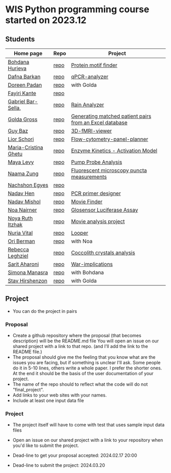 # WIS Python programming course started on 2023.12


## Students

| Home page | Repo | Project |
| --------- | ---- | ------- |
| [Bohdana Hurieva](https://bodya-huri.github.io/)       | [repo](https://github.com/Bodya-Huri/Bodya-Huri.github.io)           | [Protein motif finder](https://github.com/Bodya-Huri/AlphaFoldMotif) |
| [Dafna Barkan](https://dafnabarkan.github.io/)         | [repo](https://github.com/DafnaBarkan/DafnaBarkan.github.io)         | [qPCR-analyzer](https://github.com/DafnaBarkan/qPCR-analyzer/) |
| [Doreen Padan](https://doreenpa.github.io/)            | [repo](https://github.com/doreenpa/doreenpa.github.io)               | with Golda |
| [Fayiri Kante](https://fayirikante.github.io/)         | [repo](https://github.com/fayirikante/fayirikante.github.io)         |  |
| [Gabriel Bar-Sella,](https://gavrielbs.github.io/)     | [repo](https://github.com/gavrielbs/gavrielbs.github.io)             | [Rain Analyzer](https://github.com/gavrielbs/RainAnalyzer) |
| [Golda Gross](https://goldahg.github.io/)              | [repo](https://github.com/goldahg/goldahg.github.io)                 | [Generating matched patient pairs from an Excel database](https://github.com/goldahg/Generating-matched-patient-pairs-from-an-Excel-database/) |
| [Guy Baz](https://g-s-baz.github.io/)                  | [repo](https://github.com/g-s-baz/g-s-baz.github.io)                 | [3D-fMRI-viewer](https://github.com/G-S-Baz/3D-fMRI-viewer) |
| [Lior Schori](https://schoril.github.io/)              | [repo](https://github.com/schoril/schoril.github.io)                 | [Flow-cytometry-panel-planner](https://github.com/schoril/Flow-cytometry-panel-planner) |
| [Maria-Cristina Ghetu](https://mcghetu.github.io/)     | [repo](https://github.com/MCGhetu/mcghetu.github.io)                 | [Enzyme Kinetics - Activation Model](https://github.com/MCGhetu/Enzyme-Kinetics---Activation-Model) |
| [Maya Levy](https://mayalevy2.github.io/)              | [repo](https://github.com/MayaLevy2/Mayalevy2.github.io)             | [Pump Probe Analysis](https://github.com/MayaLevy2/Pump-Probe-Analysis) |
| [Naama Zung](https://naamazung.github.io/)             | [repo](https://github.com/NaamaZung/naamazung.github.io)             | [Fluorescent microscopy puncta measurements](https://github.com/NaamaZung/fluorescent-microscopy-puncta-measurements) |
| [Nachshon Egyes](https://nachshon-egyes.github.io/)    | [repo](https://github.com/nachshon-egyes/nachshon-egyes.github.io)   |  |
| [Nadav Hen](https://nadavhen.github.io/)               | [repo](https://github.com/nadavhen/nadavhen.github.io)               | [PCR primer designer](https://github.com/nadavhen/PCR-primer-designer) |
| [Nadav Mishol](https://nadavmishol.github.io/)         | [repo](https://github.com/NadavMishol/nadavmishol.github.io)         | [Movie Finder](https://github.com/NadavMishol/MovieFinder) |
| [Noa Nairner](https://noanai.github.io/)               | [repo](https://github.com/NoaNai/NoaNai.github.io)                   | [Glosensor Luciferase Assay](https://github.com/NoaNai/Glosensor_assay_analysis) |
| [Noya Ruth Itzhak](https://noyarui.github.io/)         | [repo](https://github.com/noyarui/noyarui.github.io)                 | [Movie analysis project](https://github.com/noyarui/Movie-analysis-project) |
| [Nuria Vital](https://nuriavital.github.io/)           | [repo](https://github.com/NuriaVital/NuriaVital.github.io)           | [Looper](https://github.com/NuriaVital/Looper) |
| [Ori Berman](https://ori1992.github.io/)               | [repo](https://github.com/ori1992/ori1992.github.io)                 | with Noa |
| [Rebecca Leghziel](https://rebeccaleghziel.github.io/) | [repo](https://github.com/rebeccaleghziel/rebeccaleghziel.github.io) | [Coccolith crystals analysis](https://github.com/rebeccaleghziel/Coccolith-analysis) |
| [Sarit Aharoni](https://saritaharoni.github.io/)       | [repo](https://github.com/saritaharoni/saritaharoni.github.io)       | [War-implications](https://github.com/saritaharoni/War-implications) |
| [Simona Manasra](https://mlkndt.github.io/)            | [repo](https://github.com/mlkndt/mlkndt.github.io)                   | with Bohdana |
| [Stav Hirshenzon](https://stavhir.github.io/)          | [repo](https://github.com/stavhir/stavhir.github.io)                 | with Golda |


## Project

* You can do the project in pairs

### Proposal

* Create a github repository where the proposal (that becomes description) will be the README.md file You will open an issue on our shared project with a  link to that repo. (and I'll add the link to the README file.)
* The proposal should give me the feeling that you know what are the issues you are facing, but if something is unclear I'll ask. Some people do it in 5-10 lines, others write a whole paper. I prefer the shorter ones. At the end it should be the basis of the user documentation of your project.
* The name of the repo should to reflect what the code will do not "final_project".
* Add links to your web sites with your names.
* Include at least one input data file


### Project

* The project itself will have to come with test that uses sample input data files
* Open an issue on our shared project with a link to your repository when you'd like to submit the project.


* Dead-line to get your proposal accepted: 2024.02.17 20:00
* Dead-line to submit the project: 2024.03.20
